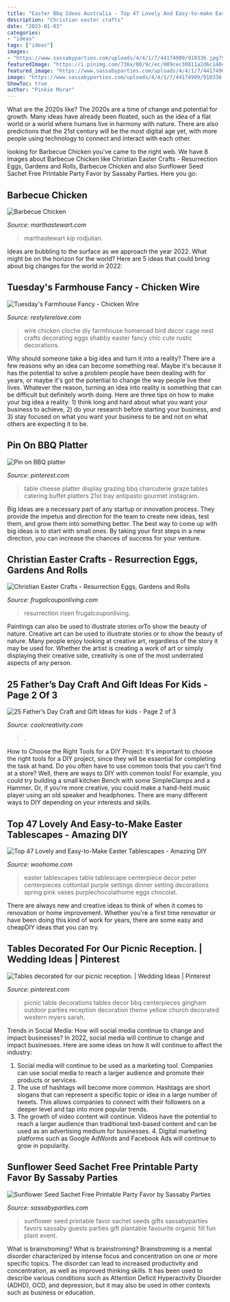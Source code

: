 ```yaml
---
title: "Easter Bbq Ideas Australia - Top 47 Lovely And Easy-to-make Easter Tablescapes"
description: "Christian easter crafts"
date: "2023-01-03"
categories:
- "ideas"
tags: ["ideas"]
images:
- "https://www.sassabyparties.com/uploads/4/4/1/7/44174909/910336.jpg?571"
featuredImage: "https://i.pinimg.com/736x/00/9c/ec/009cec30811a2d6c140cb82e3ed1e640.jpg"
featured_image: "https://www.sassabyparties.com/uploads/4/4/1/7/44174909/910336.jpg?571"
image: "https://www.sassabyparties.com/uploads/4/4/1/7/44174909/910336.jpg?571"
ShowToc: true
author: "Pinkie Morar"
---
```



What are the 2020s like?
The 2020s are a time of change and potential for growth. Many ideas have already been floated, such as the idea of a flat world or a world where humans live in harmony with nature. There are also predictions that the 21st century will be the most digital age yet, with more people using technology to connect and interact with each other.

	

		
looking for Barbecue Chicken you've came to the right web. We have 8 Images about Barbecue Chicken like Christian Easter Crafts - Resurrection Eggs, Gardens and Rolls, Barbecue Chicken and also Sunflower Seed Sachet Free Printable Party Favor by Sassaby Parties. Here you go:
		
    
## Barbecue Chicken

<img loading=lazy src="http://assets.marthastewart.com/styles/wmax-1500/d48/test-kitchens-favorite-grilled-chicken-102980768/test-kitchens-favorite-grilled-chicken-102980768_horiz.jpg?itok=5uSyPD2n" onerror="this.onerror=null;this.src='https://tse3.mm.bing.net/th?id=OIP.T1fEdlLRGW644s7T5mt9HAHaEK&amp;pid=15.1';" alt="Barbecue Chicken">

_Source: marthastewart.com_

>marthastewart kip rodjulian. 

	

Ideas are bubbling to the surface as we approach the year 2022. What might be on the horizon for the world? Here are 5 ideas that could bring about big changes for the world in 2022:

    
## Tuesday&#039;s Farmhouse Fancy - Chicken Wire

<img loading=lazy src="https://2.bp.blogspot.com/-rQqMXB0e2DA/UzdkKuwCrjI/AAAAAAAAc4I/ahAhxpF5VDo/s1600/chicken-wire-cloche.jpg" onerror="this.onerror=null;this.src='https://tse3.mm.bing.net/th?id=OIP.uZTHXE9hosR4EVVTH4cQ7QHaMF&amp;pid=15.1';" alt="Tuesday&#039;s Farmhouse Fancy - Chicken Wire">

_Source: restylerelove.com_

>wire chicken cloche diy farmhouse homeroad bird decor cage nest crafts decorating eggs shabby easter fancy chic cute rustic decorations. 

	

Why should someone take a big idea and turn it into a reality?
There are a few reasons why an idea can become something real. Maybe it's because it has the potential to solve a problem people have been dealing with for years, or maybe it's got the potential to change the way people live their lives. Whatever the reason, turning an idea into reality is something that can be difficult but definitely worth doing. Here are three tips on how to make your big idea a reality: 1) think long and hard about what you want your business to achieve, 2) do your research before starting your business, and 3) stay focused on what you want your business to be and not on what others are expecting it to be.

    
## Pin On BBQ Platter

<img loading=lazy src="https://i.pinimg.com/736x/00/9c/ec/009cec30811a2d6c140cb82e3ed1e640.jpg" onerror="this.onerror=null;this.src='https://tse1.mm.bing.net/th?id=OIP.oowwQMYCqjXXq52jA9902QHaI1&amp;pid=15.1';" alt="Pin on BBQ platter">

_Source: pinterest.com_

>table cheese platter display grazing bbq charcuterie graze tables catering buffet platters 21st tray antipasto gourmet instagram. 

	

Big Ideas are a necessary part of any startup or innovation process. They provide the impetus and direction for the team to create new ideas, test them, and grow them into something better. The best way to come up with big ideas is to start with small ones. By taking your first steps in a new direction, you can increase the chances of success for your venture.

    
## Christian Easter Crafts - Resurrection Eggs, Gardens And Rolls

<img loading=lazy src="https://i2.wp.com/frugalcouponliving.com/wp-content/uploads/2019/02/Easter-Ressurrection-Cupcakes-Recipe-Tomb-Frugal-Coupon-Living-e1550083517275.jpg" onerror="this.onerror=null;this.src='https://tse1.mm.bing.net/th?id=OIP.u2WEIxUbQL6QdPNtovnRPgHaL2&amp;pid=15.1';" alt="Christian Easter Crafts - Resurrection Eggs, Gardens and Rolls">

_Source: frugalcouponliving.com_

>resurrection risen frugalcouponliving. 

	

Paintings can also be used to illustrate stories orTo show the beauty of nature.
Creative art can be used to illustrate stories or to show the beauty of nature. Many people enjoy looking at creative art, regardless of the story it may be used for. Whether the artist is creating a work of art or simply displaying their creative side, creativity is one of the most underrated aspects of any person.

    
## 25 Father’s Day Craft And Gift Ideas For Kids - Page 2 Of 3

<img loading=lazy src="https://coolcreativity.com/wp-content/uploads/2016/06/Handprint-Daddy’s-Grilling-Partner-Card.jpg" onerror="this.onerror=null;this.src='https://tse3.mm.bing.net/th?id=OIP.m9TqBGrBqjdyoJVF5CgiZgHaLH&amp;pid=15.1';" alt="25 Father’s Day Craft and Gift Ideas for kids - Page 2 of 3">

_Source: coolcreativity.com_

>. 

	

How to Choose the Right Tools for a DIY Project: It's important to choose the right tools for a DIY project, since they will be essential for completing the task at hand.
Do you often have to use common tools that you can't find at a store? Well, there are ways to DIY with common tools! For example, you could try building a small kitchen Bench with some SimpleClamps and a Hammer. Or, if you're more creative, you could make a hand-held music player using an old speaker and headphones. There are many different ways to DIY depending on your interests and skills.

    
## Top 47 Lovely And Easy-to-Make Easter Tablescapes - Amazing DIY

<img loading=lazy src="https://www.woohome.com/wp-content/uploads/2016/02/tablescapes-for-easter-37.jpg" onerror="this.onerror=null;this.src='https://tse3.mm.bing.net/th?id=OIP.isoZMTTEdREUs5H6wLpmJAHaJ4&amp;pid=15.1';" alt="Top 47 Lovely and Easy-to-Make Easter Tablescapes - Amazing DIY">

_Source: woohome.com_

>easter tablescapes table tablescape centerpiece decor peter centerpieces cottontail purple settings dinner setting decorations spring pink vases purplechocolathome eggs chocolat. 

	

There are always new and creative ideas to think of when it comes to renovation or home improvement. Whether you're a first time renovator or have been doing this kind of work for years, there are some easy and cheapDIY ideas that you can try.

    
## Tables Decorated For Our Picnic Reception. | Wedding Ideas | Pinterest

<img loading=lazy src="https://s-media-cache-ak0.pinimg.com/736x/07/44/f1/0744f150ad198d2d2aa423e9887c0a16.jpg" onerror="this.onerror=null;this.src='https://tse3.mm.bing.net/th?id=OIP.T2pppcAFcO07VhKb59RtKgHaLH&amp;pid=15.1';" alt="Tables decorated for our picnic reception. | Wedding Ideas | Pinterest">

_Source: pinterest.com_

>picnic table decorations tables decor bbq centerpieces gingham outdoor parties reception decoration theme yellow church decorated western myers sarah. 

	

Trends in Social Media: How will social media continue to change and impact businesses?
In 2022, social media will continue to change and impact businesses. Here are some ideas on how it will continue to affect the industry: 
1. Social media will continue to be used as a marketing tool. Companies can use social media to reach a larger audience and promote their products or services. 
2. The use of hashtags will become more common. Hashtags are short slogans that can represent a specific topic or idea in a large number of tweets. This allows companies to connect with their followers on a deeper level and tap into more popular trends. 
3. The growth of video content will continue. Videos have the potential to reach a larger audience than traditional text-based content and can be used as an advertising medium for businesses. 4. Digital marketing platforms such as Google AdWords and Facebook Ads will continue to grow in popularity.

    
## Sunflower Seed Sachet Free Printable Party Favor By Sassaby Parties

<img loading=lazy src="https://www.sassabyparties.com/uploads/4/4/1/7/44174909/910336.jpg?571" onerror="this.onerror=null;this.src='https://tse1.mm.bing.net/th?id=OIP.YzobVcMf7lSuFZAS504qTgHaKE&amp;pid=15.1';" alt="Sunflower Seed Sachet Free Printable Party Favor by Sassaby Parties">

_Source: sassabyparties.com_

>sunflower seed printable favor sachet seeds gifts sassabyparties favors sassaby guests parties gift plantable favourite organic fill fun plant event. 

	

What is brainstroming?
What is brainstroming? Brainstroming is a mental disorder characterized by intense focus and concentration on one or more specific topics. The disorder can lead to increased productivity and concentration, as well as improved thinking skills. It has been used to describe various conditions such as Attention Deficit Hyperactivity Disorder (ADHD), OCD, and depression, but it may also be used in other contexts such as business or education.

